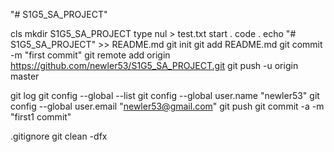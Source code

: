 "# S1G5_SA_PROJECT" 

cls
mkdir S1G5_SA_PROJECT
type nul > test.txt
start .
code .
echo "# S1G5_SA_PROJECT" >> README.md
git init
git add README.md
git commit -m "first commit"
git remote add origin https://github.com/newler53/S1G5_SA_PROJECT.git
git push -u origin master

git log
git config --global --list
git config --global user.name "newler53"
git config --global user.email "newler53@gmail.com"
git push
git commit -a -m "first1 commit"

.gitignore
git clean -dfx